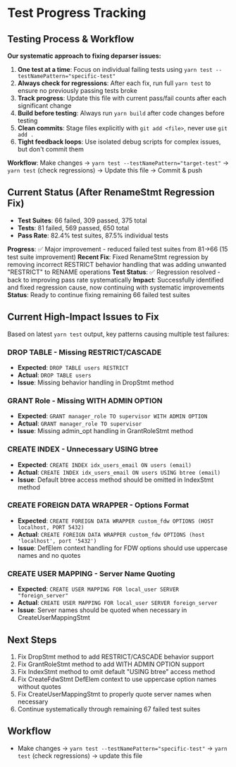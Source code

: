 # Test Progress Tracking

## Testing Process & Workflow
**Our systematic approach to fixing deparser issues:**

1. **One test at a time**: Focus on individual failing tests using `yarn test --testNamePattern="specific-test"`
2. **Always check for regressions**: After each fix, run full `yarn test` to ensure no previously passing tests broke
3. **Track progress**: Update this file with current pass/fail counts after each significant change
4. **Build before testing**: Always run `yarn build` after code changes before testing
5. **Clean commits**: Stage files explicitly with `git add <file>`, never use `git add .`
6. **Tight feedback loops**: Use isolated debug scripts for complex issues, but don't commit them

**Workflow**: Make changes → `yarn test --testNamePattern="target-test"` → `yarn test` (check regressions) → Update this file → Commit & push

## Current Status (After RenameStmt Regression Fix)
- **Test Suites**: 66 failed, 309 passed, 375 total
- **Tests**: 81 failed, 569 passed, 650 total  
- **Pass Rate**: 82.4% test suites, 87.5% individual tests

**Progress**: ✅ Major improvement - reduced failed test suites from 81→66 (15 test suite improvement)
**Recent Fix**: Fixed RenameStmt regression by removing incorrect RESTRICT behavior handling that was adding unwanted "RESTRICT" to RENAME operations
**Test Status**: ✅ Regression resolved - back to improving pass rate systematically
**Impact**: Successfully identified and fixed regression cause, now continuing with systematic improvements
**Status**: Ready to continue fixing remaining 66 failed test suites

## Current High-Impact Issues to Fix
Based on latest `yarn test` output, key patterns causing multiple test failures:

### DROP TABLE - Missing RESTRICT/CASCADE
- **Expected**: `DROP TABLE users RESTRICT`
- **Actual**: `DROP TABLE users`
- **Issue**: Missing behavior handling in DropStmt method

### GRANT Role - Missing WITH ADMIN OPTION
- **Expected**: `GRANT manager_role TO supervisor WITH ADMIN OPTION`
- **Actual**: `GRANT manager_role TO supervisor`
- **Issue**: Missing admin_opt handling in GrantRoleStmt method

### CREATE INDEX - Unnecessary USING btree
- **Expected**: `CREATE INDEX idx_users_email ON users (email)`
- **Actual**: `CREATE INDEX idx_users_email ON users USING btree (email)`
- **Issue**: Default btree access method should be omitted in IndexStmt method

### CREATE FOREIGN DATA WRAPPER - Options Format
- **Expected**: `CREATE FOREIGN DATA WRAPPER custom_fdw OPTIONS (HOST localhost, PORT 5432)`
- **Actual**: `CREATE FOREIGN DATA WRAPPER custom_fdw OPTIONS (host 'localhost', port '5432')`
- **Issue**: DefElem context handling for FDW options should use uppercase names and no quotes

### CREATE USER MAPPING - Server Name Quoting
- **Expected**: `CREATE USER MAPPING FOR local_user SERVER "foreign_server"`
- **Actual**: `CREATE USER MAPPING FOR local_user SERVER foreign_server`
- **Issue**: Server names should be quoted when necessary in CreateUserMappingStmt

## Next Steps
1. Fix DropStmt method to add RESTRICT/CASCADE behavior support
2. Fix GrantRoleStmt method to add WITH ADMIN OPTION support
3. Fix IndexStmt method to omit default "USING btree" access method
4. Fix CreateFdwStmt DefElem context to use uppercase option names without quotes
5. Fix CreateUserMappingStmt to properly quote server names when necessary
6. Continue systematically through remaining 67 failed test suites

## Workflow
- Make changes → `yarn test --testNamePattern="specific-test"` → `yarn test` (check regressions) → update this file
